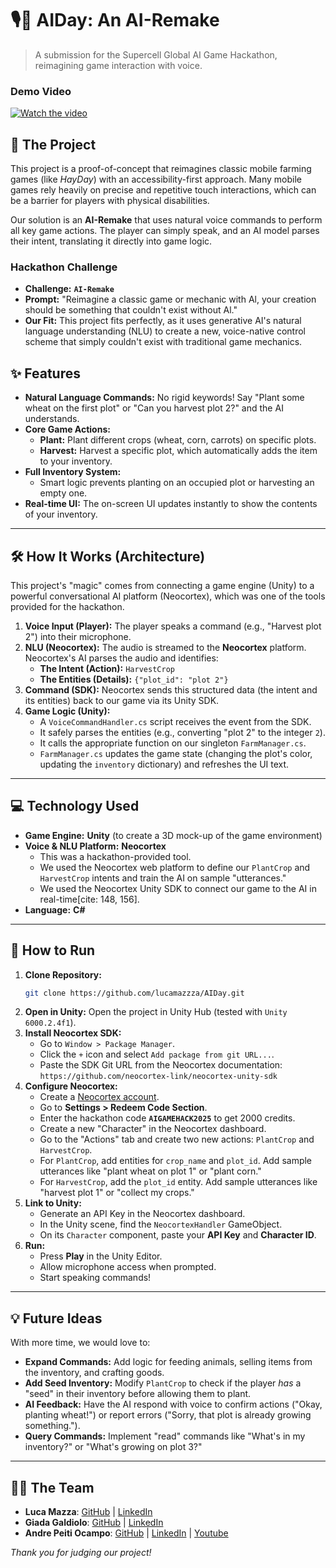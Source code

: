# 🎙️🌾 AIDay: An AI-Remake

> A submission for the Supercell Global AI Game Hackathon, reimagining game interaction with voice.

### Demo Video

[![Watch the video](https://img.youtube.com/vi/_5tFXJQIzi4/0.jpg)](https://www.youtube.com/watch?v=_5tFXJQIzi4)

## 🚀 The Project

This project is a proof-of-concept that reimagines classic mobile farming games (like *HayDay*) with an accessibility-first approach. Many mobile games rely heavily on precise and repetitive touch interactions, which can be a barrier for players with physical disabilities.

Our solution is an **AI-Remake** that uses natural voice commands to perform all key game actions. The player can simply speak, and an AI model parses their intent, translating it directly into game logic.

### Hackathon Challenge
* **Challenge:** **`AI-Remake`**
*  **Prompt:** "Reimagine a classic game or mechanic with Al, your creation should be something that couldn't exist without Al."   
* **Our Fit:** This project fits perfectly, as it uses generative AI's natural language understanding (NLU) to create a new, voice-native control scheme that simply couldn't exist with traditional game mechanics.

## ✨ Features

* **Natural Language Commands:** No rigid keywords! Say "Plant some wheat on the first plot" or "Can you harvest plot 2?" and the AI understands.
* **Core Game Actions:**
    * **Plant:** Plant different crops (wheat, corn, carrots) on specific plots.
    * **Harvest:** Harvest a specific plot, which automatically adds the item to your inventory.
* **Full Inventory System:**
    * Smart logic prevents planting on an occupied plot or harvesting an empty one.
* **Real-time UI:** The on-screen UI updates instantly to show the contents of your inventory.

---

## 🛠️ How It Works (Architecture)

 This project's "magic" comes from connecting a game engine (Unity) to a powerful conversational AI platform (Neocortex), which was one of the tools provided for the hackathon.

1.  **Voice Input (Player):** The player speaks a command (e.g., "Harvest plot 2") into their microphone.
2.  **NLU (Neocortex):** The audio is streamed to the **Neocortex** platform. Neocortex's AI parses the audio and identifies:
    * **The Intent (Action):** `HarvestCrop`
    * **The Entities (Details):** `{"plot_id": "plot 2"}`
3.  **Command (SDK):** Neocortex sends this structured data (the intent and its entities) back to our game via its Unity SDK.
4.  **Game Logic (Unity):**
    * A `VoiceCommandHandler.cs` script receives the event from the SDK.
    * It safely parses the entities (e.g., converting "plot 2" to the integer `2`).
    * It calls the appropriate function on our singleton `FarmManager.cs`.
    * `FarmManager.cs` updates the game state (changing the plot's color, updating the `inventory` dictionary) and refreshes the UI text.

---

## 💻 Technology Used

* **Game Engine:** **Unity** (to create a 3D mock-up of the game environment)
* **Voice & NLU Platform:** **Neocortex**
    *  This was a hackathon-provided tool.
    * We used the Neocortex web platform to define our `PlantCrop` and `HarvestCrop` intents and train the AI on sample "utterances."
    *  We used the Neocortex Unity SDK to connect our game to the AI in real-time[cite: 148, 156].
* **Language:** **C#**

---

## 🔧 How to Run

1.  **Clone Repository:**
    ```bash
    git clone https://github.com/lucamazzza/AIDay.git
    ```
2.  **Open in Unity:** Open the project in Unity Hub (tested with `Unity 6000.2.4f1`).
3.  **Install Neocortex SDK:**
    * Go to `Window > Package Manager`.
    * Click the `+` icon and select `Add package from git URL...`.
    *  Paste the SDK Git URL from the Neocortex documentation: `https://github.com/neocortex-link/neocortex-unity-sdk`
4.  **Configure Neocortex:**
    *  Create a [Neocortex account](https://neocortex.link/).
    *  Go to **Settings > Redeem Code Section**.
    *  Enter the hackathon code **`AIGAMEHACK2025`** to get 2000 credits.
    * Create a new "Character" in the Neocortex dashboard.
    * Go to the "Actions" tab and create two new actions: `PlantCrop` and `HarvestCrop`.
    * For `PlantCrop`, add entities for `crop_name` and `plot_id`. Add sample utterances like "plant wheat on plot 1" or "plant corn."
    * For `HarvestCrop`, add the `plot_id` entity. Add sample utterances like "harvest plot 1" or "collect my crops."
5.  **Link to Unity:**
    * Generate an API Key in the Neocortex dashboard.
    * In the Unity scene, find the `NeocortexHandler` GameObject.
    * On its `Character` component, paste your **API Key** and **Character ID**.
6.  **Run:**
    * Press **Play** in the Unity Editor.
    * Allow microphone access when prompted.
    * Start speaking commands!

---

## 💡 Future Ideas

With more time, we would love to:
* **Expand Commands:** Add logic for feeding animals, selling items from the inventory, and crafting goods.
* **Add Seed Inventory:** Modify `PlantCrop` to check if the player *has* a "seed" in their inventory before allowing them to plant.
* **AI Feedback:** Have the AI respond with voice to confirm actions ("Okay, planting wheat!") or report errors ("Sorry, that plot is already growing something.").
* **Query Commands:** Implement "read" commands like "What's in my inventory?" or "What's growing on plot 3?"

---

## 🧑‍💻 The Team

* **Luca Mazza**: [GitHub](https://github.com/lucamazzza) | [LinkedIn](https://linkedin.com/in/lucamazzza)
* **Giada Galdiolo**: [GitHub](https://github.com/giadagaldiolo) | [LinkedIn](https://linkedin.com/in/giadagaldiolo)
* **Andre Peiti Ocampo**: [GitHub](https://github.com/linkswitch19) | [LinkedIn](https://www.linkedin.com/in/andre-peiti-ocampo-87a1a9313/) | [Youtube](https://www.youtube.com/@linkswitch19/)

*Thank you for judging our project!*
